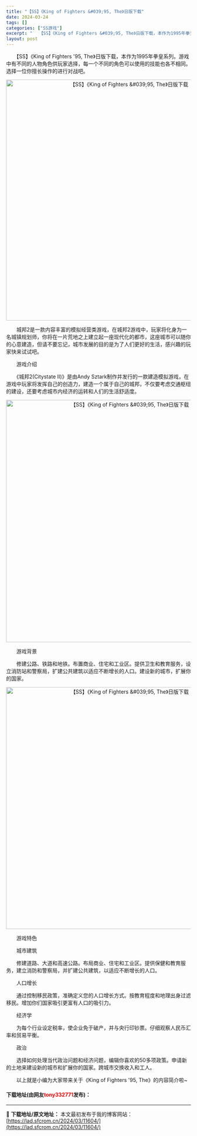 ```yaml
---
title: "【SS】《King of Fighters &#039;95, The》日版下载"
date: 2024-03-24
tags: []
categories: ["SS游戏"]
excerpt: "　　【SS】《King of Fighters &#039;95, The》日版下载，本作为1995年拳皇系列。游戏中有不同的人物角色供玩家选择，每一个不同的角色可以使用的技能也各不相同。选择一位你擅长操作的进行对战吧。 　　城邦2是一款内容丰富的模拟经营类游戏，在城邦2游戏中，玩家将化身为一名城镇规&hellip;"
layout: post
---
```


 <p>　　【SS】《King of Fighters &#39;95, The》日版下载，本作为1995年拳皇系列。游戏中有不同的人物角色供玩家选择，每一个不同的角色可以使用的技能也各不相同。选择一位你擅长操作的进行对战吧。</p> <p align="center"><img align="" border="0" src="https://lad.sfcrom.cn/wp-content/uploads/2024/03/20240323_65feffb891cc5.png" width="655" alt="【SS】《King of Fighters &amp;#039;95, The》日版下载" /></p> <p>　　城邦2是一款内容丰富的模拟经营类游戏，在城邦2游戏中，玩家将化身为一名城镇规划师，你将在一片荒地之上建立起一座现代化的都市，这座城市可以随你的心意建造，但请不要忘记，城市发展的目的是为了人们更好的生活，感兴趣的玩家快来试试吧。</p> <p>　　游戏介绍</p> <p>　　《城邦2(Citystate II)》是由Andy Sztark制作并发行的一款建造模拟游戏，在游戏中玩家将发挥自己的创造力，建造一个属于自己的城邦，不仅要考虑交通枢纽的建设，还要考虑城市内经济的运转和人们的生活舒适度。</p> <p align="center"><img align="" border="0" src="https://lad.sfcrom.cn/wp-content/uploads/2024/03/20240323_65feffb95458e.png" width="659" alt="【SS】《King of Fighters &amp;#039;95, The》日版下载" /></p> <p>　　游戏背景</p> <p>　　修建公路、铁路和地铁。布置商业、住宅和工业区。提供卫生和教育服务，设立消防站和警察局，扩建公共建筑以适应不断增长的人口。建设新的城市，扩展你的国家。</p> <p align="center"><img align="" border="0" src="https://lad.sfcrom.cn/wp-content/uploads/2024/03/20240323_65feffba27564.png" width="658" alt="【SS】《King of Fighters &amp;#039;95, The》日版下载" /></p> <p>　　游戏特色</p> <p>　　城市建筑</p> <p>　　修建道路、大道和高速公路。布局商业、住宅和工业区。提供保健和教育服务，建立消防和警察局，并扩建公共建筑，以适应不断增长的人口。</p> <p>　　人口增长</p> <p>　　通过控制移民政策，准确定义您的人口增长方式。按教育程度和地理出身过滤移民。增加你们国家吸引更富有人口的吸引力。</p> <p>　　经济学</p> <p>　　为每个行业设定税率，使企业免于破产，并与央行印钞票。仔细观察人民币汇率和贸易平衡。</p> <p>　　政治</p> <p>　　选择如何处理当代政治问题和经济问题，编辑你喜欢的50多项政策。申请新的土地来建设新的城市和扩展你的国家。跨城市交换收入和工人。</p> <p>　　以上就是小编为大家带来关于《King of Fighters &#39;95, The》的内容简介啦~</p> <p><h4>下载地址(由网友<font color="red">tony332771</font>发布)：</h4></p> 

---
📖 **下载地址/原文地址：** 本文最初发布于我的博客网站：[https://lad.sfcrom.cn/2024/03/11604/](https://lad.sfcrom.cn/2024/03/11604/)
